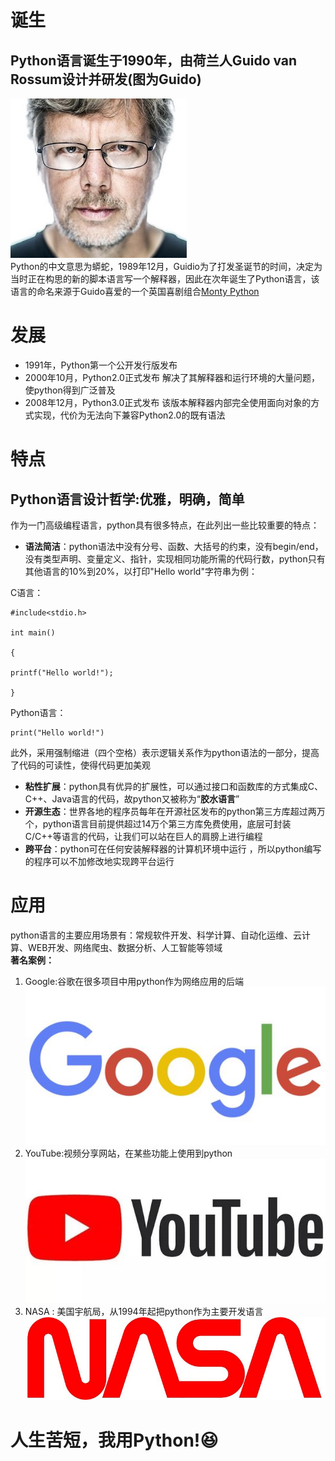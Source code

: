 # 诞生
## Python语言诞生于1990年，由荷兰人Guido van Rossum设计并研发(图为Guido)
![](Guido.jpg)  
Python的中文意思为蟒蛇，1989年12月，Guidio为了打发圣诞节的时间，决定为当时正在构思的新的脚本语言写一个解释器，因此在次年诞生了Python语言，该语言的命名来源于Guido喜爱的一个英国喜剧组合[Monty Python](https://baike.baidu.com/item/Monty%20Python/10416694?fr=aladdin)
# 发展
- 1991年，Python第一个公开发行版发布
- 2000年10月，Python2.0正式发布
解决了其解释器和运行环境的大量问题，使python得到广泛普及
- 2008年12月，Python3.0正式发布
该版本解释器内部完全使用面向对象的方式实现，代价为无法向下兼容Python2.0的既有语法
# 特点
## Python语言设计哲学:优雅，明确，简单
作为一门高级编程语言，python具有很多特点，在此列出一些比较重要的特点：
- **语法简洁**：python语法中没有分号、函数、大括号的约束，没有begin/end，没有类型声明、变量定义、指针，实现相同功能所需的代码行数，python只有其他语言的10%到20%，以打印"Hello world"字符串为例：  
  
C语言：
```
#include<stdio.h>

int main()

{

printf("Hello world!");

}
```  
Python语言：
```
print("Hello world!")
```
此外，采用强制缩进（四个空格）表示逻辑关系作为python语法的一部分，提高了代码的可读性，使得代码更加美观
- **粘性扩展**：python具有优异的扩展性，可以通过接口和函数库的方式集成C、C++、Java语言的代码，故python又被称为“**胶水语言**”
- **开源生态**：世界各地的程序员每年在开源社区发布的python第三方库超过两万个，python语言目前提供超过14万个第三方库免费使用，底层可封装C/C++等语言的代码，让我们可以站在巨人的肩膀上进行编程
- **跨平台**：python可在任何安装解释器的计算机环境中运行 ，所以python编写的程序可以不加修改地实现跨平台运行
# 应用
python语言的主要应用场景有：常规软件开发、科学计算、自动化运维、云计算、WEB开发、网络爬虫、数据分析、人工智能等领域  
**著名案例：**
1. Google:谷歌在很多项目中用python作为网络应用的后端
![](Google.png)
2. YouTube:视频分享网站，在某些功能上使用到python
![](YouTube.jpeg)
3. NASA : 美国宇航局，从1994年起把python作为主要开发语言
![](NASA.png)
# 人生苦短，我用Python!:laughing:

